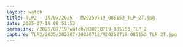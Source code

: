 ```yaml
---
layout: watch
title: TLP2 - 19/07/2025 - M20250719_085153_TLP_2T.jpg
date: 2025-07-19 08:51:53
permalink: /2025/07/19/watch/M20250719_085153_TLP_2
capture: TLP2/2025/202507/20250718/M20250719_085153_TLP_2T.jpg
---
```

